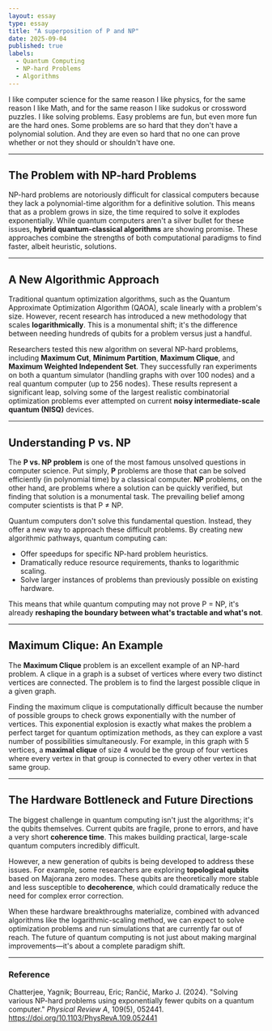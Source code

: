 ```yaml
---
layout: essay
type: essay
title: "A superposition of P and NP"
date: 2025-09-04
published: true
labels:
  - Quantum Computing
  - NP-hard Problems
  - Algorithms
---
```


I like computer science for the same reason I like physics, for the same reason I like Math, and for the same reason I like sudokus or crossword puzzles. I like solving problems. Easy problems are fun, but even more fun are the hard ones. Some problems are so hard that they don't have a polynomial solution. And they are even so hard that no one can prove whether or not they should or shouldn't have one.



***

## The Problem with NP-hard Problems

NP-hard problems are notoriously difficult for classical computers because they lack a polynomial-time algorithm for a definitive solution. This means that as a problem grows in size, the time required to solve it explodes exponentially. While quantum computers aren't a silver bullet for these issues, **hybrid quantum-classical algorithms** are showing promise. These approaches combine the strengths of both computational paradigms to find faster, albeit heuristic, solutions.

***

## A New Algorithmic Approach

Traditional quantum optimization algorithms, such as the Quantum Approximate Optimization Algorithm (QAOA), scale linearly with a problem's size. However, recent research has introduced a new methodology that scales **logarithmically**. This is a monumental shift; it's the difference between needing hundreds of qubits for a problem versus just a handful.

Researchers tested this new algorithm on several NP-hard problems, including **Maximum Cut**, **Minimum Partition**, **Maximum Clique**, and **Maximum Weighted Independent Set**. They successfully ran experiments on both a quantum simulator (handling graphs with over 100 nodes) and a real quantum computer (up to 256 nodes). These results represent a significant leap, solving some of the largest realistic combinatorial optimization problems ever attempted on current **noisy intermediate-scale quantum (NISQ)** devices.

***

## Understanding P vs. NP

The **P vs. NP problem** is one of the most famous unsolved questions in computer science. Put simply, **P** problems are those that can be solved efficiently (in polynomial time) by a classical computer. **NP** problems, on the other hand, are problems where a solution can be quickly verified, but finding that solution is a monumental task. The prevailing belief among computer scientists is that P ≠ NP.

Quantum computers don't solve this fundamental question. Instead, they offer a new way to approach these difficult problems. By creating new algorithmic pathways, quantum computing can:

* Offer speedups for specific NP-hard problem heuristics.
* Dramatically reduce resource requirements, thanks to logarithmic scaling.
* Solve larger instances of problems than previously possible on existing hardware.

This means that while quantum computing may not prove P = NP, it's already **reshaping the boundary between what's tractable and what's not**.

***

## Maximum Clique: An Example

The **Maximum Clique** problem is an excellent example of an NP-hard problem. A clique in a graph is a subset of vertices where every two distinct vertices are connected. The problem is to find the largest possible clique in a given graph.

Finding the maximum clique is computationally difficult because the number of possible groups to check grows exponentially with the number of vertices. This exponential explosion is exactly what makes the problem a perfect target for quantum optimization methods, as they can explore a vast number of possibilities simultaneously. For example, in this graph with 5 vertices, a **maximal clique** of size 4 would be the group of four vertices where every vertex in that group is connected to every other vertex in that same group.




***

## The Hardware Bottleneck and Future Directions

The biggest challenge in quantum computing isn't just the algorithms; it's the qubits themselves. Current qubits are fragile, prone to errors, and have a very short **coherence time**. This makes building practical, large-scale quantum computers incredibly difficult.

However, a new generation of qubits is being developed to address these issues. For example, some researchers are exploring **topological qubits** based on Majorana zero modes. These qubits are theoretically more stable and less susceptible to **decoherence**, which could dramatically reduce the need for complex error correction.

When these hardware breakthroughs materialize, combined with advanced algorithms like the logarithmic-scaling method, we can expect to solve optimization problems and run simulations that are currently far out of reach. The future of quantum computing is not just about making marginal improvements—it's about a complete paradigm shift.

***

### Reference

Chatterjee, Yagnik; Bourreau, Eric; Rančić, Marko J. (2024). "Solving various NP-hard problems using exponentially fewer qubits on a quantum computer." *Physical Review A*, 109(5), 052441. https://doi.org/10.1103/PhysRevA.109.052441